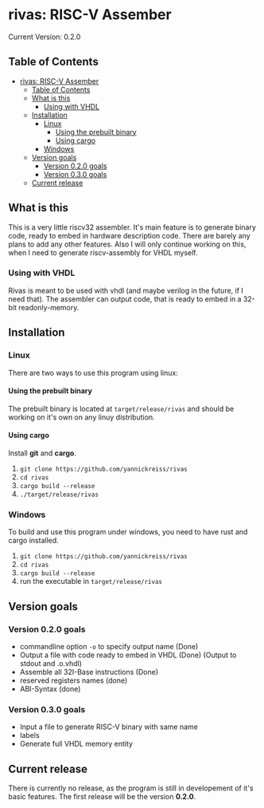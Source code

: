 # rivas: RISC-V Assember #

Current Version: 0.2.0

## Table of Contents ##

- [rivas: RISC-V Assember](#rivas-risc-v-assember)
  - [Table of Contents](#table-of-contents)
  - [What is this](#what-is-this)
    - [Using with VHDL](#using-with-vhdl)
  - [Installation](#installation)
    - [Linux](#linux)
      - [Using the prebuilt binary](#using-the-prebuilt-binary)
      - [Using cargo](#using-cargo)
    - [Windows](#windows)
  - [Version goals](#version-goals)
    - [Version 0.2.0 goals](#version-020-goals)
    - [Version 0.3.0 goals](#version-030-goals)
  - [Current release](#current-release)

## What is this ##

This is a very little riscv32 assembler.
It's main feature is to generate binary code, ready to embed in hardware description code.
There are barely any plans to add any other features.
Also I will only continue working on this, when I need to generate riscv-assembly for VHDL myself.

### Using with VHDL ###

Rivas is meant to be used with vhdl (and maybe verilog in the future, if I need that).
The assembler can output code, that is ready to embed in a 32-bit readonly-memory.

## Installation ##

### Linux ###

There are two ways to use this program using linux:

#### Using the prebuilt binary ####

The prebuilt binary is located at `target/release/rivas` and should be working on it's own on any linuy distribution.

#### Using cargo ####

Install **git** and **cargo**.

1. `git clone https://github.com/yannickreiss/rivas`
2. `cd rivas`
3. `cargo build --release`
4. `./target/release/rivas`

### Windows ###

To build and use this program under windows, you need to have rust and cargo installed.

1. `git clone https://github.com/yannickreiss/rivas`
2. `cd rivas`
3. `cargo build --release`
4. run the executable in `target/release/rivas`

## Version goals ##

### Version 0.2.0 goals ###

- commandline option `-o` to specify output name (Done)
- Output a file with code ready to embed in VHDL (Done) (Output to stdout and .o.vhdl)
- Assemble all 32I-Base instructions (Done)
- reserved registers names (done)
- ABI-Syntax     (done)

### Version 0.3.0 goals ###

- Input a file to generate RISC-V binary with same name
- labels
- Generate full VHDL memory entity

## Current release ##

There is currently no release, as the program is still in developement of it's basic features.
The first release will be the version **0.2.0**.

